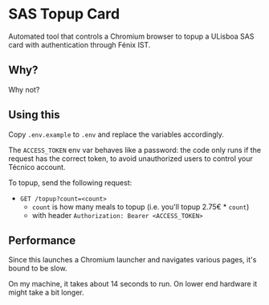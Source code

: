 # SAS Topup Card

Automated tool that controls a Chromium browser to topup a ULisboa SAS card
with authentication through Fénix IST.

## Why?

Why not?

## Using this

Copy `.env.example` to `.env` and replace the variables accordingly.

The `ACCESS_TOKEN` env var behaves like a password: the code only runs if the
request has the correct token, to avoid unauthorized users to control your
Técnico account.

To topup, send the following request:

- `GET /topup?count=<count>`
  - `count` is how many meals to topup (i.e. you'll topup 2.75€ \* `count`)
  - with header `Authorization: Bearer <ACCESS_TOKEN>`

## Performance

Since this launches a Chromium launcher and navigates various pages, it's
bound to be slow.

On my machine, it takes about 14 seconds to run.
On lower end hardware it might take a bit longer.
